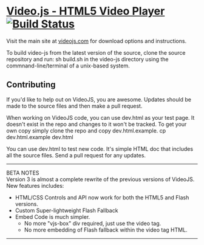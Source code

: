 [Video.js - HTML5 Video Player](http://videojs.com)  [![Build Status](https://travis-ci.org/zencoder/video-js.png?branch=master)](https://travis-ci.org/zencoder/video-js)
==================================================

Visit the main site at [videojs.com](http://videojs.com) for download options and instructions.

To build video-js from the latest version of the source, clone the source repository and run:
sh build.sh
in the video-js directory using the commnand-line/terminal of a unix-based system.

Contributing
------------
If you'd like to help out on VideoJS, you are awesome. Updates should be made to the source files and then make a pull request.

When working on VideoJS code, you can use dev.html as your test page. It doesn't exist in the repo and changes to it won't be tracked. To get your own copy simply clone the repo and copy dev.html.example.
cp dev.html.example dev.html

You can use dev.html to test new code. It's simple HTML doc that includes all the source files. Send a pull request for any updates.

---
BETA NOTES  
Version 3 is almost a complete rewrite of the previous versions of VideoJS. New features includes:

  - HTML/CSS Controls and API now work for both the HTML5 and Flash versions.
  - Custom Super-lightweight Flash Fallback
  - Embed Code is much simpler.
    - No more "vjs-box" div required, just use the video tag.
    - No more embedding of Flash fallback within the video tag HTML.

---
